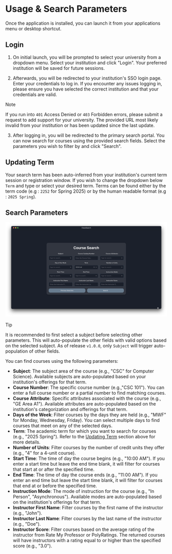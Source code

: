 # Usage & Search Parameters

Once the application is installed, you can launch it from your applications menu or desktop shortcut.

## Login

1. On initial launch, you will be prompted to select your university from a dropdown menu. Select your institution and click "Login". Your preferred institution will be saved for future sessions.

2. Afterwards, you will be redirected to your institution's SSO login page. Enter your credentials to log in. If you encounter any issues logging in, please ensure you have selected the correct institution and that your credentials are valid.

> [!NOTE]
> If you run into `401` Access Denied or `403` Forbidden errors, please submit a request to add support for your university. The provided URL most likely invalid from your institution or has been updated since the last update.

3. After logging in, you will be redirected to the primary search portal. You can now search for courses using the provided search fields. Select the parameters you wish to filter by and click "Search".

## Updating Term

Your search term has been auto-inferred from your institution's current term session or registration window. If you wish to change the dropdown
below `Term` and type or select your desired term. Terms can be found either by the term code (e.g : `2252` for Spring 2025) or by the human readable format (e.g : `2025 Spring`).

## Search Parameters

![Search Parameters](./assets/example-search.png)

> [!TIP]
> It is recommended to first select a subject before selecting other parameters. This will auto-populate the other fields with valid options based on the selected subject. As of release `v1.0.0`, only `Subject` will trigger auto-population of other fields.

You can find courses using the following parameters:

- **Subject**: The subject area of the course (e.g., "CSC" for Computer Science). Available subjects are auto-populated based on your institution's offerings for that term.
- **Course Number**: The specific course number (e.g.,"CSC 101"). You can enter a full course number or a partial number to find matching courses.
- **Course Attribute**: Specific attributes associated with the course (e.g., "GE Area A1"). Available attributes are auto-populated based on the institution's categorization and offerings for that term.
- **Days of the Week**: Filter courses by the days they are held (e.g., "MWF" for Monday, Wednesday, Friday). You can select multiple days to find courses that meet on any of the selected days.
- **Term**: The academic term for which you want to search for courses (e.g., "2025 Spring"). Refer to the [Updating Term](#updating-term) section above for more details.
- **Number of Units**: Filter courses by the number of credit units they offer (e.g., "4" for a 4-unit course).
- **Start Time**: The time of day the course begins (e.g., "10:00 AM"). If you enter a start time but leave the end time blank, it will filter for courses that start at or after the specified time.
- **End Time**: The time of day the course ends (e.g., "11:00 AM"). If you enter an end time but leave the start time blank, it will filter for courses that end at or before the specified time.
- **Instruction Mode**: The mode of instruction for the course (e.g., "In Person", "Asynchronous"). Available modes are auto-populated based on the institution's offerings for that term.
- **Instructor First Name**: Filter courses by the first name of the instructor (e.g., "John").
- **Instructor Last Name**: Filter courses by the last name of the instructor (e.g., "Doe").
- **Instructor Score**: Filter courses based on the average rating of the instructor from Rate My Professor or PolyRatings. The returned courses will have instructors with a rating equal to or higher than the specified score (e.g., "3.0").
